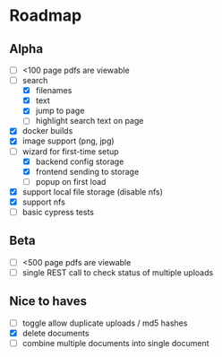 # Roadmap

## Alpha

- [ ] <100 page pdfs are viewable 
- [ ] search
  - [x] filenames
  - [x] text
  - [x] jump to page
  - [ ] highlight search text on page
- [x] docker builds
- [x] image support (png, jpg)
- [ ] wizard for first-time setup
  - [x] backend config storage
  - [x] frontend sending to storage
  - [ ] popup on first load
- [x] support local file storage (disable nfs)
- [x] support nfs
- [ ] basic cypress tests

## Beta

- [ ] <500 page pdfs are viewable
- [ ] single REST call to check status of multiple uploads

## Nice to haves

- [ ] toggle allow duplicate uploads / md5 hashes
- [x] delete documents
- [ ] combine multiple documents into single document
